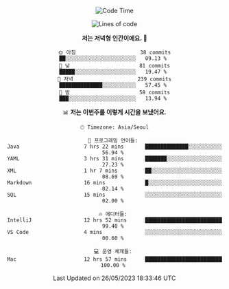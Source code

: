 <div align='center'>

<!--START_SECTION:waka-->
![Code Time](http://img.shields.io/badge/Code%20Time-26%20hrs%2022%20mins-blue)

![Lines of code](https://img.shields.io/badge/%EC%A0%80%EB%8A%94%20%EC%97%AC%ED%83%9C%EA%B9%8C%EC%A7%80%20-178.6%20thousand%20%EC%A4%84%EC%9D%98%20%EC%BD%94%EB%93%9C%EB%A5%BC%20%EC%9E%91%EC%84%B1%ED%96%88%EC%96%B4%EC%9A%94.-blue)

**저는 저녁형 인간이에요. 🦉** 

```text
🌞 아침                     38 commits          ██░░░░░░░░░░░░░░░░░░░░░░░   09.13 % 
🌆 낮　                     81 commits          █████░░░░░░░░░░░░░░░░░░░░   19.47 % 
🌃 저녁                     239 commits         ██████████████░░░░░░░░░░░   57.45 % 
🌙 밤　                     58 commits          ███░░░░░░░░░░░░░░░░░░░░░░   13.94 % 
```


📊 **저는 이번주를 이렇게 시간을 보냈어요.** 

```text
🕑︎ Timezone: Asia/Seoul

💬 프로그래밍 언어들: 
Java                     7 hrs 22 mins       ██████████████░░░░░░░░░░░   56.94 % 
YAML                     3 hrs 31 mins       ███████░░░░░░░░░░░░░░░░░░   27.23 % 
XML                      1 hr 7 mins         ██░░░░░░░░░░░░░░░░░░░░░░░   08.69 % 
Markdown                 16 mins             █░░░░░░░░░░░░░░░░░░░░░░░░   02.14 % 
SQL                      15 mins             ░░░░░░░░░░░░░░░░░░░░░░░░░   02.00 % 

🔥 에디터들: 
IntelliJ                 12 hrs 52 mins      █████████████████████████   99.40 % 
VS Code                  4 mins              ░░░░░░░░░░░░░░░░░░░░░░░░░   00.60 % 

💻 운영 체제들: 
Mac                      12 hrs 57 mins      █████████████████████████   100.00 % 
```


 Last Updated on 26/05/2023 18:33:46 UTC
<!--END_SECTION:waka-->
</div>

